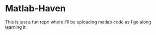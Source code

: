 # Matlab-Haven
This is just a fun repo where I'll be uploading matlab code as I go along learning it
